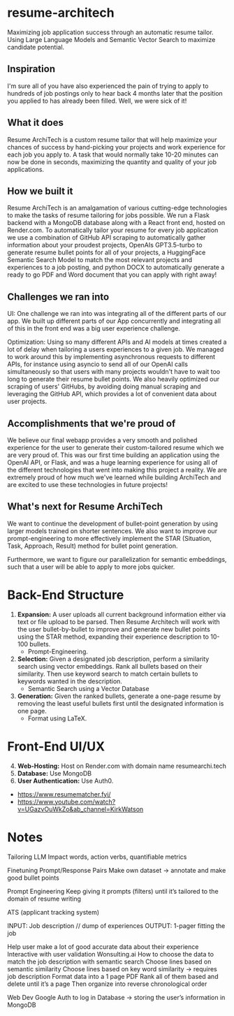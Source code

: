 # resume-architech
Maximizing job application success through an automatic resume tailor. Using Large Language Models and Semantic Vector Search to maximize candidate potential.

## Inspiration
I'm sure all of you have also experienced the pain of trying to apply to hundreds of job postings only to hear back 4 months later that the position you applied to has already been filled. Well, we were sick of it! 

## What it does
Resume ArchiTech is a custom resume tailor that will help maximize your chances of success by hand-picking your projects and work experience for each job you apply to. A task that would normally take 10-20 minutes can now be done in seconds, maximizing the quantity and quality of your job applications.

## How we built it
Resume ArchiTech is an amalgamation of various cutting-edge technologies to make the tasks of resume tailoring for jobs possible. We run a Flask backend with a MongoDB database along with a React front end, hosted on Render.com. To automatically tailor your resume for every job application we use a combination of GitHub API scraping to automatically gather information about your proudest projects, OpenAIs GPT3.5-turbo to generate resume bullet points for all of your projects, a HuggingFace Semantic Search Model to match the most relevant projects and experiences to a job posting, and python DOCX to automatically generate a ready to go PDF and Word document that you can apply with right away!

## Challenges we ran into
UI:
One challenge we ran into was integrating all of the different parts of our app. We built up different parts of our App concurrently and integrating all of this in the front end was a big user experience challenge. 

Optimization:
Using so many different APIs and AI models at times created a lot of delay when tailoring a users experiences to a given job. We managed to work around this by implementing asynchronous requests to different APIs, for instance using asyncio to send all of our OpenAI calls simultaneously so that users with many projects wouldn't have to wait too long to generate their resume bullet points.
We also heavily optimized our scraping of users' GitHubs, by avoiding doing manual scraping and leveraging the GitHub API, which provides a lot of convenient data about user projects.

## Accomplishments that we're proud of
We believe our final webapp provides a very smooth and polished experience for the user to generate their custom-tailored resume which we are very proud of. This was our first time building an application using the OpenAI API, or Flask, and was a huge learning experience for using all of the different technologies that went into making this project a reality. We are extremely proud of how much we've learned while building ArchiTech and are excited to use these technologies in future projects!

## What's next for Resume ArchiTech
We want to continue the development of bullet-point generation by using larger models trained on shorter sentences. We also want to improve our prompt-engineering to more effectively implement the STAR (Situation, Task, Approach, Result) method for bullet point generation.

Furthermore, we want to figure our parallelization for semantic embeddings, such that a user will be able to apply to more jobs quicker.


# Back-End Structure

1. **Expansion:** A user uploads all current background information either via text or file upload to be parsed. Then Resume Architech will work with the user bullet-by-bullet to improve and generate new bullet points using the STAR method, expanding their experience description to 10-100 bullets.
     - Prompt-Engineering.
2. **Selection:** Given a designated job description, perform a similarity search using vector embeddings. Rank all bullets based on their similarity. Then use keyword search to match certain bullets to keywords wanted in the description.
     - Semantic Search using a Vector Database
3. **Generation:** Given the ranked bullets, generate a one-page resume by removing the least useful bullets first until the designated information is one page.
     - Format using LaTeX.

# Front-End UI/UX

4. **Web-Hosting:** Host on Render.com with domain name resumearchi.tech
5. **Database:** Use MongoDB
6. **User Authentication:** Use Auth0.
   
- https://www.resumematcher.fyi/
- https://www.youtube.com/watch?v=UGazvOuWkZo&ab_channel=KirkWatson

# Notes

Tailoring
  LLM
  Impact words, action verbs, quantifiable metrics

Finetuning
  Prompt/Response Pairs
  Make own dataset → annotate and make good bullet points

Prompt Engineering
  Keep giving it prompts (filters) until it’s tailored to the domain of resume writing

ATS (applicant tracking system)

INPUT: Job description // dump of experiences
OUTPUT: 1-pager fitting the job

Help user make a lot of good accurate data about their experience
  Interactive with user validation
  Wonsulting.ai
How to choose the data to match the job description with semantic search
  Choose lines based on semantic similarity
  Choose lines based on key word similarity -> requires job description
Format data into a 1 page PDF
  Rank all of them based and delete until it’s a page
  Then organize into reverse chronological order

Web Dev
  Google Auth to log in
  Database -> storing the user’s information in MongoDB
